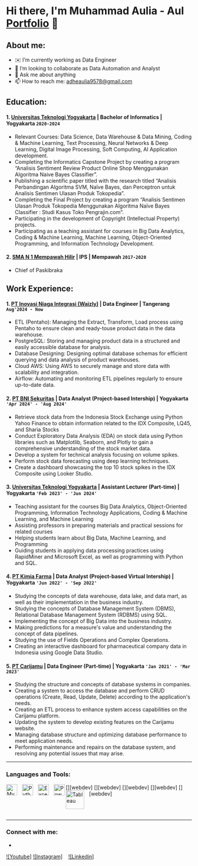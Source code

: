 # Hi there, I'm Muhammad Aulia - Aul [Portfolio](https://muhammadauliaa.github.io/myPortfolio/) 👋
## About me:
- ✉️ I’m currently working as Data Engineer
- 👯 I’m looking to collaborate as Data Automation and Analyst
- 💬 Ask me about anything
- 📫 How to reach me: adheaulia9578@gmail.com

## Education:

#### 1. [Universitas Teknologi Yogyakarta](https://uty.ac.id/) | Bachelor of Informatics | Yogyakarta `2020-2024`
   - Relevant Courses: Data Science, Data Warehouse & Data Mining, Coding & Machine Learning, Text Processing,
Neural Networks & Deep Learning, Digital Image Processing, Soft Computing, AI Application development.
   - Completing the Informatics Capstone Project by creating a program “Analisis Sentiment Review Product
Online Shop Menggunakan Algoritma Naive Bayes Classifier”.
   - Publishing a scientific paper titled with the research titled “Analisis Perbandingan Algoritma SVM, Naïve
Bayes, dan Perceptron untuk Analisis Sentimen Ulasan Produk Tokopedia”.
   - Completing the Final Project by creating a program “Analisis Sentimen Ulasan Produk Tokopedia
Menggunakan Algoritma Naïve Bayes Classifier : Studi Kasus Toko Pengrajin.com”.
   - Participating in the development of Copyright (Intellectual Property) projects.
   - Participating as a teaching assistant for courses in Big Data Analytics, Coding & Machine Learning, Machine
Learning, Object-Oriented Programming, and Information Technology Development.
 #### 2. [SMA N 1 Mempawah Hilir](https://sman1mpw.sch.id/) | IPS | Mempawah `2017-2020`
   - Chief of Paskibraka

## Work Experience:
#### 1. [PT Inovasi Niaga Integrasi (Waizly)](https://waizly.id/) | Data Engineer | Tangerang `Aug'2024 - Now`
   - ETL (Pentaho): Managing the Extract, Transform, Load process using Pentaho to ensure clean and ready-touse product data in the data warehouse.
   - PostgreSQL: Storing and managing product data in a structured and easily accessible database for analysis.
   - Database Designing: Designing optimal database schemas for efficient querying and data analysis of product
warehouses.
   - Cloud AWS: Using AWS to securely manage and store data with scalability and integration.
   - Airflow: Automating and monitoring ETL pipelines regularly to ensure up-to-date data.
#### 2. [PT BNI Sekuritas](https://www.bnisekuritas.co.id/) | Data Analyst (Project-based Intership) | Yogyakarta `'Apr 2024' - 'Aug 2024'`
   - Retrieve stock data from the Indonesia Stock Exchange using Python Yahoo Finance to obtain information
related to the IDX Composite, LQ45, and Sharia Stocks
   - Conduct Exploratory Data Analysis (EDA) on stock data using Python libraries such as Matplotlib, Seaborn,
and Plotly to gain a comprehensive understanding of the stock market data.
   - Develop a system for technical analysis focusing on volume spikes.
   - Perform stock data forecasting using deep learning techniques.
   - Create a dashboard showcasing the top 10 stock spikes in the IDX Composite using Looker Studio.
#### 3. [Universitas Teknologi Yogyakarta](https://uty.ac.id/) | Assistant Lecturer (Part-time) | Yogyakarta `'Feb 2023' - 'Jun 2024'`
   - Teaching assistant for the courses Big Data Analytics, Object-Oriented Programming, Information Technology
Applications, Coding & Machine Learning, and Machine Learning
   - Assisting professors in preparing materials and practical sessions for related courses
   - Helping students learn about Big Data, Machine Learning, and Programming
   - Guiding students in applying data processing practices using RapidMiner and Microsoft Excel, as well as
programming with Python and SQL.
#### 4. [PT Kimia Farma](https://www.kimiafarma.co.id/) | Data Analyst (Project-based Virtual Intership) | Yogyakarta `'Jun 2022' - 'Sep 2022'`
   - Studying the concepts of data warehouse, data lake, and data mart, as well as their implementation in the
business industry.
   - Studying the concepts of Database Management System (DBMS), Relational Database
Management System (RDBMS) using SQL.
   - Implementing the concept of Big Data into the business industry.
   - Making predictions for a measure's value and understanding the concept of data pipelines.
   - Studying the use of Fields Operations and Complex Operations.
   - Creating an interactive dashboard for pharmaceutical company data in Indonesia using Google
Data Studio.
#### 5. [PT Carijamu](https://carijamu.id/produk?f=0&s=serbuk) | Data Engineer (Part-time) | Yogyakarta `'Jan 2021' - 'Mar 2023'`
   - Studying the structure and concepts of database systems in companies.
   - Creating a system to access the database and perform CRUD operations (Create, Read, Update, Delete)
according to the application's needs.
   - Creating an ETL process to enhance system access capabilities on the Carijamu platform.
   - Updating the system to develop existing features on the Carijamu website.
   - Managing database structure and optimizing database performance to meet application needs.
   - Performing maintenance and repairs on the database system, and resolving any potential issues that may
arise.
---

### Languages and Tools:

[<img align="left" alt="MySQL" width="30px" src="https://cdn.jsdelivr.net/gh/devicons/devicon/icons/mysql/mysql-original.svg" style="padding-right:10px;" />][webdev]
[<img align="left" alt="Python" width="30px" src="https://upload.wikimedia.org/wikipedia/commons/thumb/c/c3/Python-logo-notext.svg/110px-Python-logo-notext.svg.png?20100317150552" style="padding-right:10px;" />][webdev]
[<img align="left" alt="Excel" width="30px" src="https://is2-ssl.mzstatic.com/image/thumb/Purple126/v4/a8/fd/5a/a8fd5a84-c6f1-355f-3b9f-6e86598efaa3/XCEL.png/1200x630bb.png" style="padding-right:10px;" />][webdev]
[<img align="left" alt="Power BI" width="30px" src="https://powerbi.microsoft.com/pictures/application-logos/svg/powerbi.svg" style="padding-right:0px;" />][webdev]
[<img align="left" alt="Tableau" width="50px" src="https://logos-world.net/wp-content/uploads/2021/10/Tableau-Symbol.png" style="padding-right:10px;" />][webdev]

<br />
<br />

---
### Connect with me:
-
[![Youtube]](https://www.youtube.com/@DeinonyCode/videos)
[![Instagram]](https://www.instagram.com/muhammadauliaa_/)
&nbsp;&nbsp;
[![Linkedin]]([https://twitter.com/vincentwwidyan#gh-light-mode-only](https://www.linkedin.com/in/muhammad-aulia-6a7491215/))
